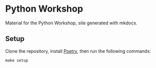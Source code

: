 # Python Workshop
Material for the Python Workshop, site generated with mkdocs.

## Setup
Clone the repository, install [Poetry](https://python-poetry.org/docs/#installation), then run the following commands:

```shell
make setup
```

